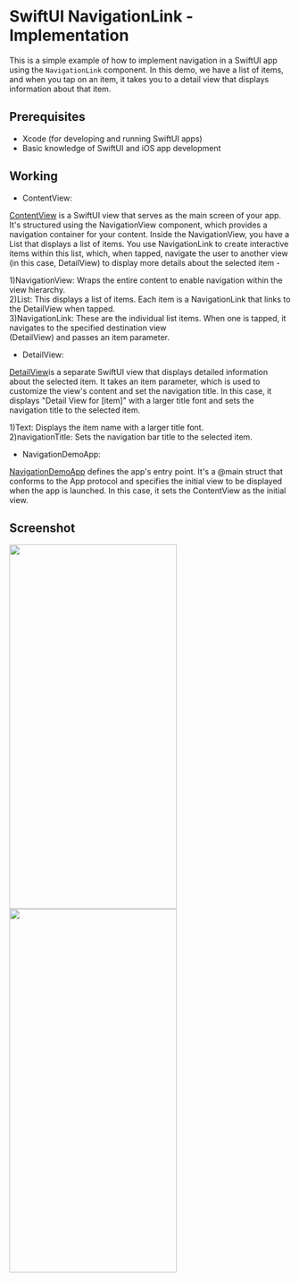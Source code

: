 # SwiftUI NavigationLink - Implementation


This is a simple example of how to implement navigation in a SwiftUI app using the `NavigationLink` component. In this demo, we have a list of items, and when you tap on an item, it takes you to a detail view that displays information about that item.

## Prerequisites

- Xcode (for developing and running SwiftUI apps)
- Basic knowledge of SwiftUI and iOS app development

## Working


- ContentView: <br>

<ins>ContentView</ins> is a SwiftUI view that serves as the main screen of your app. It's structured using the NavigationView component, which provides a navigation container for your content. Inside the NavigationView, you have a List that displays a list of items. You use NavigationLink to create interactive items within this list, which, when tapped, navigate the user to another view (in this case, DetailView) to display more details about the selected item -

1)NavigationView: Wraps the entire content to enable navigation within the view hierarchy. <br>
2)List: This displays a list of items. Each item is a NavigationLink that links to the DetailView when tapped.<br>
3)NavigationLink: These are the individual list items. When one is tapped, it navigates to the specified destination view <br>(DetailView) and passes an item parameter.


- DetailView:<br>

<ins>DetailView</ins>is a separate SwiftUI view that displays detailed information about the selected item. It takes an item parameter, which is used to customize the view's content and set the navigation title. In this case, it displays "Detail View for [item]" with a larger title font and sets the navigation title to the selected item.<br>

1)Text: Displays the item name with a larger title font.<br>
2)navigationTitle: Sets the navigation bar title to the selected item.<br>


- NavigationDemoApp: <br>

<ins>NavigationDemoApp</ins> defines the app's entry point. It's a @main struct that conforms to the App protocol and specifies the initial view to be displayed when the app is launched. In this case, it sets the ContentView as the initial view.

## Screenshot


<img src="https://github.com/PRATIKK0709/NavigationLink-Implementation/assets/139443204/117efd09-d1ed-4646-b010-06d90bda127d" width="300" height="650.38">


<img src="https://github.com/PRATIKK0709/NavigationLink-Implementation/assets/139443204/36594ee8-e9b1-46d8-b0b6-ccdc1e2d7e8b" width="300" height="650.38">

